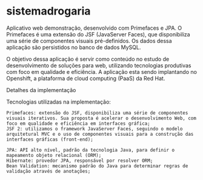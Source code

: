 # sistemadrogaria

Aplicativo web demonstração, desenvolvido com Primefaces e JPA. O Primefaces é uma extensão do JSF (JavaServer Faces), que disponibiliza uma série de componentes visuais pré-definidos.  Os dados dessa aplicação são persistidos no banco de dados MySQL.

O objetivo dessa aplicação é servir como conteúdo no estudo de desenvolvimento de soluções para web, utilizando tecnologias produtivas com foco em qualidade e eficiência. A aplicação esta sendo implantando no Openshift, a plataforma de cloud computing (PaaS) da Red Hat.

Detalhes da implementação

Tecnologias utilizadas na implementação:

    Primefaces: extensão do JSF, disponibiliza uma série de componentes visuais iterativos. Sua proposta é acelerar o desenvolvimento Web, com foco em qualidade e eficiência em interfaces gráfica;
    JSF 2: utilizamos o framework JavaServer Faces, seguindo o modelo arquitetural MVC e o uso de componentes visuais para a construção das interfaces gráficas (front-end);
    
    JPA: API alto nível, padrão da tecnologia Java, para definir o mapeamento objeto relacional (ORM);
    Hibernate: provedor JPA, responsável por resolver ORM;
    Bean Validation: mecanismo padrão do Java para determinar regras de validação através de anotações;
